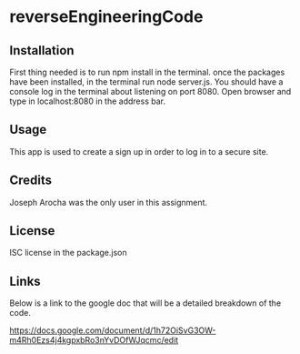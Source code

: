 # reverseEngineeringCode

## Installation

First thing needed is to run npm install in the terminal. once the packages have been installed, in the terminal run node server.js. You should have a console log in the terminal about listening on port 8080. Open browser and type in localhost:8080 in the address bar.

## Usage

This app is used to create a sign up in order to log in to a secure site.

## Credits

Joseph Arocha was the only user in this assignment.

## License

ISC license in the package.json

## Links

Below is a link to the google doc that will be a detailed breakdown of the code.

https://docs.google.com/document/d/1h72OiSvG3OW-m4Rh0Ezs4j4kgpxbRo3nYvDOfWJqcmc/edit
